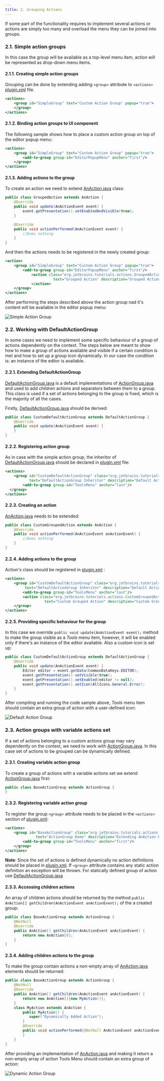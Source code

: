 ```yaml
---
title: 2. Grouping Actions
---
```


If some part of the functionality requires to implement several actions or actions are simply too many and overload the menu they can be joined into groups.

### 2.1. Simple action groups

In this case the group will be available as a top-level menu item, action will be represented as drop-down menu items.

#### 2.1.1. Creating simple action groups

Grouping can be done by extending adding `<group>` attribute to `<actions>`
[plugin.xml](https://github.com/JetBrains/intellij-sdk-docs/blob/master/code_samples/register_actions/META-INF/plugin.xml)
file.

```xml
<actions>
    <group id="SimpleGroup" text="Custom Action Group" popup="true">
    </group>
</actions>
```

#### 2.1.2. Binding action groups to UI component

The following sample shows how to place a custom action group on top of the editor popup menu:

```xml
<actions>
    <group id="SimpleGroup" text="Custom Action Group" popup="true">
        <add-to-group group-id="EditorPopupMenu" anchor="first"/>
    </group>
</actions>
```

#### 2.1.3. Adding actions to the group

To create an action we need to extend
[AnAction.java](https://upsource.jetbrains.com/idea-community/file/1731d054af4ca27aa827c03929e27eeb0e6a8366/platform/editor-ui-api/src/com/intellij/openapi/actionSystem/AnAction.java)
class:

```java
public class GroupedAction extends AnAction {
    @Override
    public void update(AnActionEvent event) {
        event.getPresentation().setEnabledAndVisible(true);
    }

    @Override
    public void actionPerformed(AnActionEvent event) {
        //Does nothing
    }
}
```

And then the actions needs to be registered in the newly created group:

```xml
<action>
    <group id="SimpleGroup" text="Custom Action Group" popup="true">
        <add-to-group group-id="EditorPopupMenu" anchor="first"/>
            <action class="org.jetbrains.tutorials.actions.GroupedAction" id="org.jetbrains.tutorials.actions.GroupedAction"
                      text="Grouped Action" description="Grouped Action Demo">
            </action>
    </group>
</actions>
```

After performing the steps described above the action group nad it's content will be available in the editor popup menu:

![Simple Action Group](img/grouped_action.png)

### 2.2. Working with DefaultActionGroup

In some cases we need to implement some specific behaviour of a group of actions dependently on the context.
The steps below are meant to show how to make a group of actions available and visible if a certain condition is met and how to set up a group icon dynamically.
In our case the condition is: an instance of the editor is available.

#### 2.2.1. Extending DefaultActionGroup

[DefaultActionGroup.java](https://upsource.jetbrains.com/idea-community/file/1731d054af4ca27aa827c03929e27eeb0e6a8366/platform/platform-api/src/com/intellij/openapi/actionSystem/DefaultActionGroup.java)
is a default implementations of
[ActionGroup.java](https://upsource.jetbrains.com/idea-community/file/1731d054af4ca27aa827c03929e27eeb0e6a8366/platform/editor-ui-api/src/com/intellij/openapi/actionSystem/ActionGroup.java)
and used to add children actions and separators between them to a group.
This class is used if a set of actions belonging to the group is fixed, which is the majority of all the cases.

Firstly,
[DefaultActionGroup.java](https://upsource.jetbrains.com/idea-community/file/1731d054af4ca27aa827c03929e27eeb0e6a8366/platform/platform-api/src/com/intellij/openapi/actionSystem/DefaultActionGroup.java)
should be derived:

```java
public class CustomDefaultActionGroup extends DefaultActionGroup {
    @Override
    public void update(AnActionEvent event) {
    }
}
```

#### 2.2.2. Registering action group

As in case with the simple action group, the inheritor of
[DefaultActionGroup.java](https://upsource.jetbrains.com/idea-community/file/1731d054af4ca27aa827c03929e27eeb0e6a8366/platform/platform-api/src/com/intellij/openapi/actionSystem/DefaultActionGroup.java)
should be declared in
[plugin.xml](https://github.com/JetBrains/intellij-sdk-docs/blob/master/code_samples/register_actions/META-INF/plugin.xml)
file:

```xml
<actions>
    <group id="CustomDefaultActionGroup" class="org.jetbrains.tutorials.actions.CustomDefaultActionGroup" popup="true"
           text="DefaultActionGroup Inheritor" description="Default Action Group Demo">
        <add-to-group group-id="ToolsMenu" anchor="last"/>
  </group>
</actions>
```

#### 2.2.3. Creating an action

[AnAction.java](https://upsource.jetbrains.com/idea-community/file/1731d054af4ca27aa827c03929e27eeb0e6a8366/platform/editor-ui-api/src/com/intellij/openapi/actionSystem/AnAction.java)
needs to be extended:

```java
public class CustomGroupedAction extends AnAction {
    @Override
    public void actionPerformed(AnActionEvent anActionEvent) {
        //Does nothing
    }
}
```

#### 2.2.4. Adding actions to the group

Action's class should be registered in
[plugin.xml](https://github.com/JetBrains/intellij-sdk-docs/blob/master/code_samples/register_actions/META-INF/plugin.xml)
:

```xml
<actions>
    <group id="CustomDefaultActionGroup" class="org.jetbrains.tutorials.actions.CustomDefaultActionGroup" popup="true"
         text="DefaultActionGroup Inheritor" description="Default Action Group Demo">
        <add-to-group group-id="ToolsMenu" anchor="last"/>
        <action class="org.jetbrains.tutorials.actions.CustomGroupedAction" id="CustomGroupedAction"
                  text="Custom Grouped Action" description="Custom Grouped Action Demo"/>
    </group>
</actions>
```

#### 2.2.5. Providing specific behaviour for the group

In this case we override `public void update(AnActionEvent event);` method to make the group visible as a *Tools* menu item,
however, it will be enabled only if there's an instance of the editor available. Also a custom icon is set up:

```java
public class CustomDefaultActionGroup extends DefaultActionGroup {
    @Override
    public void update(AnActionEvent event) {
        Editor editor = event.getData(CommonDataKeys.EDITOR);
        event.getPresentation().setVisible(true);
        event.getPresentation().setEnabled(editor != null);
        event.getPresentation().setIcon(AllIcons.General.Error);
    }
}
```

After compiling and running the code sample above, *Tools* menu item should contain an extra group of action with a user-defined icon:

![Default Action Group](img/default_action_group.png)

### 2.3. Action groups with variable actions set

If a set of actions belonging to a custom actions group may vary dependently on the context,
we need to work with
[ActionGroup.java](https://upsource.jetbrains.com/idea-community/file/1731d054af4ca27aa827c03929e27eeb0e6a8366/platform/editor-ui-api/src/com/intellij/openapi/actionSystem/ActionGroup.java).
In this case set of actions to be grouped can be dynamically defined.

#### 2.3.1. Creating variable action group

To create a group of actions with a variable actions set we extend
[ActionGroup.java](https://upsource.jetbrains.com/idea-community/file/1731d054af4ca27aa827c03929e27eeb0e6a8366/platform/editor-ui-api/src/com/intellij/openapi/actionSystem/ActionGroup.java)
first:
```java
public class BaseActionGroup extends ActionGroup {
}
```

#### 2.3.2. Registering variable action group

To register the group `<group>` attribute needs to be placed in the *`<actions>`* section of
[plugin.xml](https://github.com/JetBrains/intellij-sdk-docs/blob/master/code_samples/register_actions/META-INF/plugin.xml):

```xml
<actions>
    <group id="BaseActionGroup" class="org.jetbrains.tutorials.actions.BaseActionGroup" popup="true"
              text="ActionGroup Demo" description="Extending AnAction Demo">
        <add-to-group group-id="ToolsMenu" anchor="first"/>
    </group>
</actions>
```
**Note**: Since the set of actions is defined dynamically no action definitions should be placed in
[plugin.xml](https://github.com/JetBrains/intellij-sdk-docs/blob/master/code_samples/register_actions/META-INF/plugin.xml).
If `<group>` attribute contains any static action definition an exception will be thrown.
For statically defined group of action use
[DefaultActionGroup.java](https://upsource.jetbrains.com/idea-community/file/1731d054af4ca27aa827c03929e27eeb0e6a8366/platform/platform-api/src/com/intellij/openapi/actionSystem/DefaultActionGroup.java)

#### 2.3.3. Accessing children actions

An array of children actions should be returned by the method `public AnAction[] getChildren(AnActionEvent anActionEvent);` of the a created group:

```java
public class BaseActionGroup extends ActionGroup {
    @NotNull
    @Override
    public AnAction[] getChildren(AnActionEvent anActionEvent) {
        return new AnAction[0];
    }
}
```

#### 2.3.4. Adding children actions to the group

To make the group contain actions a non-empty array of
[AnAction.java](https://upsource.jetbrains.com/idea-community/file/1731d054af4ca27aa827c03929e27eeb0e6a8366/platform/editor-ui-api/src/com/intellij/openapi/actionSystem/AnAction.java)
elements should be returned:

```java
public class BaseActionGroup extends ActionGroup {
    @NotNull
    @Override
    public AnAction[] getChildren(AnActionEvent anActionEvent) {
        return new AnAction[]{new MyAction()};
    }
    class MyAction extends AnAction {
        public MyAction() {
           super("Dynamically Added Action");
        }
        @Override
        public void actionPerformed(@NotNull AnActionEvent anActionEvent) {
        }
    }
}
```

After providing an implementation of
[AnAction.java](https://upsource.jetbrains.com/idea-community/file/1731d054af4ca27aa827c03929e27eeb0e6a8366/platform/editor-ui-api/src/com/intellij/openapi/actionSystem/AnAction.java)
and making it return a non-empty array of action Tools Menu should contain an extra group of action:

![Dynamic Action Group](img/dynamic_action_group.png)

